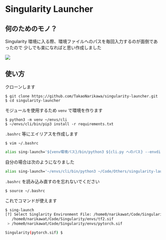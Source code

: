 # Singularity Launcher

## 何のためのモノ？

Singularity 環境に入る際、環境ファイルへのパスを毎回入力するのが面倒であったので
少しでも楽になればと思い作成しました

![](https://github.com/TakaoNarikawa/singularity-launcher/blob/main/screenshots/sing-launch.gif?raw=true)

## 使い方

クローンします

```
$ git clone https://github.com/TakaoNarikawa/singularity-launcher.git
$ cd singularity-launcher
```

モジュールを使用するため `venv` で環境を作ります

```
$ python3 -m venv ~/envs/cli
$ ~/envs/cli/bin/pip3 install -r requirements.txt
```

`.bashrc` 等にエイリアスを作成します

```
$ vim ~/.bashrc
```

```sh
alias sing-launch='${venv環境パス}/bin/python3 ${cli.py へのパス} --envdir ${Singularity env ディレクトリ}'
```

自分の場合は次のようになりました

```sh
alias sing-launch='~/envs/cli/bin/python3 ~/Code/Others/singularity-launcher/cli.py --envdir ~/Code/Singularity/envs'
```

`.bashrc` を読み込み直すのを忘れないでください

```
$ source ~/.bashrc
```

これでコマンドが使えます

```sh
$ sing-launch 
[?] Select Singlarity Environment File: /home0/narikawat/Code/Singularity/envs/pytorch.sif
   /home0/narikawat/Code/Singularity/envs/tf2.sif
 > /home0/narikawat/Code/Singularity/envs/pytorch.sif

Singularity(pytorch.sif) $
```
